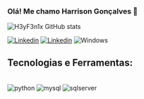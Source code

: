 ### Olá! Me chamo Harrison Gonçalves 👋
  


![H3yF3n1x GitHub stats](https://github-readme-stats.vercel.app/api?username=H3yF3n1x&show_icons=true&theme=tokyonight)

[![Linkedin](https://img.shields.io/badge/LinkedIn-0077B5?style=for-the-badge&logo=linkedin&logoColor=white)](https://www.linkedin.com/in/harrisong0307/)
[![Linkedin](https://img.shields.io/badge/Steam-000000?style=for-the-badge&logo=steam&logoColor=white)](https://steamcommunity.com/id/H3yF3n1x//)
![Windows](https://img.shields.io/badge/Windows-0078D6?style=for-the-badge&logo=windows&logoColor=white)


## Tecnologias e Ferramentas:
<div style="display: inline_block"><br/>
<img align="center" alt="python" src="https://img.shields.io/badge/Python-3776AB?style=for-the-badge&logo=python&logoColor=white"/>
<img align="center" alt="mysql" src="https://img.shields.io/badge/MySQL-00000F?style=for-the-badge&logo=mysql&logoColor=white"/>
<img align="center" alt="sqlserver" src="https://img.shields.io/badge/Microsoft_SQL_Server-CC2927?style=for-the-badge&logo=microsoft-sql-server&logoColor=white"/>
</div>

